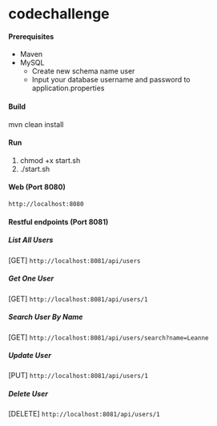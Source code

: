 # codechallenge

#### Prerequisites

- Maven
- MySQL 
    - Create new schema name user
    - Input your database username and password to application.properties
    
#### Build

mvn clean install

#### Run

1) chmod +x start.sh
2) ./start.sh


#### Web (Port 8080)

`http://localhost:8080`

#### Restful endpoints (Port 8081)

##### List All Users
[GET] `http://localhost:8081/api/users`

##### Get One User
[GET] `http://localhost:8081/api/users/1`

##### Search User By Name
[GET] `http://localhost:8081/api/users/search?name=Leanne`

##### Update User
[PUT] `http://localhost:8081/api/users/1`

##### Delete User
[DELETE] `http://localhost:8081/api/users/1`
